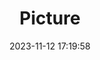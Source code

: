 ---
weight: 1
images:
- /images/edited/207.jpeg
title: Picture
date: 2023-11-12 17:19:58
tags: [luminarneo,work,ILCE-7M3,70.0,dog,person]
---